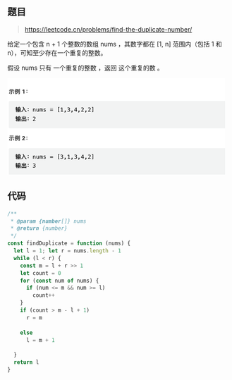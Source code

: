 ## 题目

> https://leetcode.cn/problems/find-the-duplicate-number/

给定一个包含 n + 1 个整数的数组 nums ，其数字都在 [1, n] 范围内（包括 1 和 n），可知至少存在一个重复的整数。

假设 nums 只有 一个重复的整数 ，返回 这个重复的数 。


![image](https://raw.githubusercontent.com/kitiho/leetcode/main/assets/287.png)

## 代码

```js
/**
 * @param {number[]} nums
 * @return {number}
 */
const findDuplicate = function (nums) {
  let l = 1; let r = nums.length - 1
  while (l < r) {
    const m = l + r >> 1
    let count = 0
    for (const num of nums) {
      if (num <= m && num >= l)
        count++
    }
    if (count > m - l + 1)
      r = m

    else
      l = m + 1

  }
  return l
}
```
